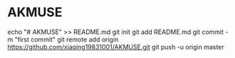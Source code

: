 # AKMUSE
echo "# AKMUSE" >> README.md
git init
git add README.md
git commit -m "first commit"
git remote add origin https://github.com/xiaqing19831001/AKMUSE.git
git push -u origin master

